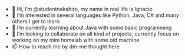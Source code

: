- 👋 Hi, I’m @studentnakahiro, my name in real life is Ignacio
- 👀 I’m interested in several languages like Python, Java, C# and many others I get to learn
- 🌱 I’m currently learning about Java with some basic programming
- 💞️ I’m looking to collaborate on all kind of projects, currently focus on working on my mini homelab with some old machine
- 📫 How to reach me by dm-me thought here

<!---
studentnakahiro/studentnakahiro is a ✨ special ✨ repository because its `README.md` (this file) appears on your GitHub profile.
You can click the Preview link to take a look at your changes.
--->
